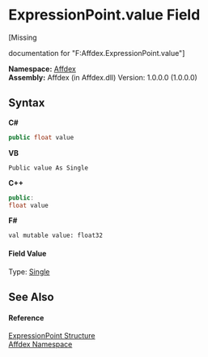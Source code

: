 # ExpressionPoint.value Field
 

\[Missing <summary> documentation for "F:Affdex.ExpressionPoint.value"\]

**Namespace:**&nbsp;<a href="b8038333-b12e-8ea1-a2ce-74c8d611fa89">Affdex</a><br />**Assembly:**&nbsp;Affdex (in Affdex.dll) Version: 1.0.0.0 (1.0.0.0)

## Syntax

**C#**<br />
``` C#
public float value
```

**VB**<br />
``` VB
Public value As Single
```

**C++**<br />
``` C++
public:
float value
```

**F#**<br />
``` F#
val mutable value: float32
```


#### Field Value
Type: <a href="http://msdn2.microsoft.com/en-us/library/3www918f" target="_blank">Single</a>

## See Also


#### Reference
<a href="9a6439bf-911b-c0ca-fc8a-4cf3fe066b3b">ExpressionPoint Structure</a><br /><a href="b8038333-b12e-8ea1-a2ce-74c8d611fa89">Affdex Namespace</a><br />